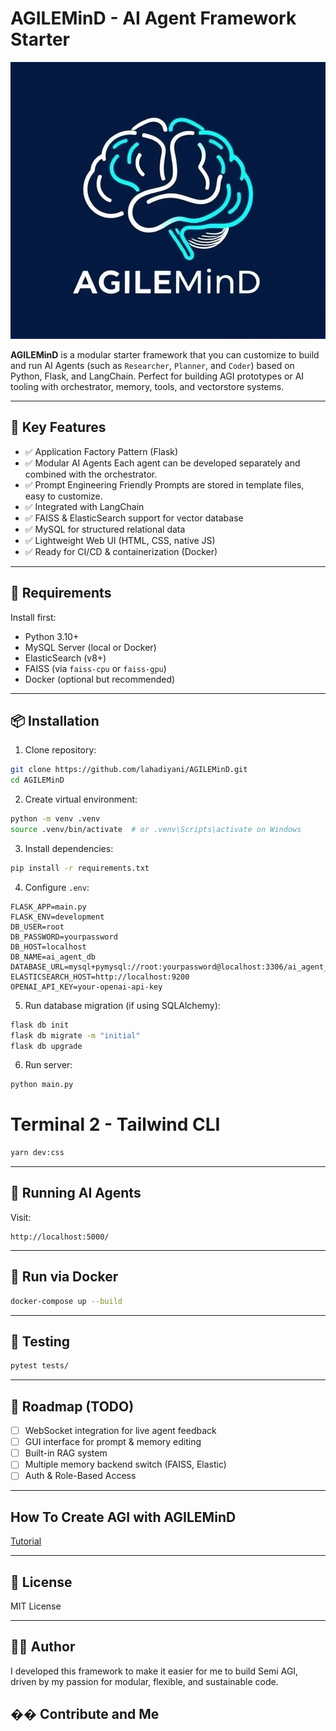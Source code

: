 # AGILEMinD - AI Agent Framework Starter

![logo](app/static/assets/icon.jpg)

**AGILEMinD** is a modular starter framework that you can customize to build and run AI Agents (such as `Researcher`, `Planner`, and `Coder`) based on Python, Flask, and LangChain. Perfect for building AGI prototypes or AI tooling with orchestrator, memory, tools, and vectorstore systems.

---

## 🚀 Key Features

- ✅ Application Factory Pattern (Flask)
- ✅ Modular AI Agents Each agent can be developed separately and combined with the orchestrator.
- ✅ Prompt Engineering Friendly Prompts are stored in template files, easy to customize.
- ✅ Integrated with LangChain
- ✅ FAISS & ElasticSearch support for vector database
- ✅ MySQL for structured relational data
- ✅ Lightweight Web UI (HTML, CSS, native JS)
- ✅ Ready for CI/CD & containerization (Docker)

---

## 🔧 Requirements

Install first:

- Python 3.10+
- MySQL Server (local or Docker)
- ElasticSearch (v8+)
- FAISS (via `faiss-cpu` or `faiss-gpu`)
- Docker (optional but recommended)

---

## 📦 Installation

1. Clone repository:
```bash
git clone https://github.com/lahadiyani/AGILEMinD.git
cd AGILEMinD
```

2. Create virtual environment:

```bash
python -m venv .venv
source .venv/bin/activate  # or .venv\Scripts\activate on Windows
```

3. Install dependencies:

```bash
pip install -r requirements.txt
```

4. Configure `.env`:

```env
FLASK_APP=main.py
FLASK_ENV=development
DB_USER=root
DB_PASSWORD=yourpassword
DB_HOST=localhost
DB_NAME=ai_agent_db
DATABASE_URL=mysql+pymysql://root:yourpassword@localhost:3306/ai_agent_db
ELASTICSEARCH_HOST=http://localhost:9200
OPENAI_API_KEY=your-openai-api-key
```

5. Run database migration (if using SQLAlchemy):

```bash
flask db init
flask db migrate -m "initial"
flask db upgrade
```

6. Run server:

```bash
python main.py
```

# Terminal 2 - Tailwind CLI
```bash
yarn dev:css
```

---

## 🧠 Running AI Agents

Visit:

```
http://localhost:5000/
```

---

## 🐳 Run via Docker

```bash
docker-compose up --build
```

---

## 🧪 Testing

```bash
pytest tests/
```

---

## 📌 Roadmap (TODO)

* [ ] WebSocket integration for live agent feedback
* [ ] GUI interface for prompt & memory editing
* [ ] Built-in RAG system
* [ ] Multiple memory backend switch (FAISS, Elastic)
* [ ] Auth & Role-Based Access

---

## How To Create AGI with AGILEMinD

[Tutorial](tutorial.md)

---

## 📄 License

MIT License

---

## 👨‍💻 Author

I developed this framework to make it easier for me to build Semi AGI, driven by my passion for modular, flexible, and sustainable code.

## �� Contribute and Me
